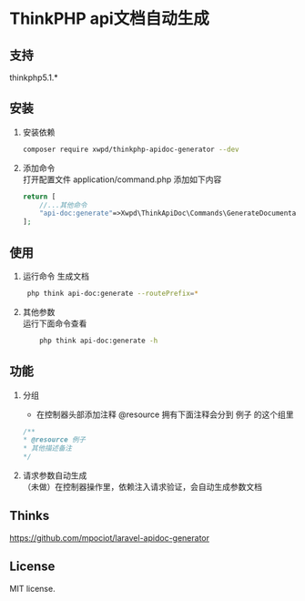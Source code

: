 # ThinkPHP api文档自动生成
## 支持  
   thinkphp5.1.*
   
## 安装
1. 安装依赖
    ```bash
    composer require xwpd/thinkphp-apidoc-generator --dev
    ```
1. 添加命令     
    打开配置文件 application/command.php 添加如下内容
    ```php
    return [
        //...其他命令
        "api-doc:generate"=>Xwpd\ThinkApiDoc\Commands\GenerateDocumentation::class
    ];
    ```
   
## 使用 
1. 运行命令 生成文档
   ```bash
    php think api-doc:generate --routePrefix=*
   ```
1.  其他参数   
    运行下面命令查看
    ```bash
        php think api-doc:generate -h
    ```
    
## 功能
1. 分组
    * 在控制器头部添加注释 @resource  拥有下面注释会分到 例子 的这个组里
    ```php
    /**
   * @resource 例子
   * 其他描述备注
    */
    ```
   
1. 请求参数自动生成   
   （未做）在控制器操作里，依赖注入请求验证，会自动生成参数文档
 
## Thinks
   https://github.com/mpociot/laravel-apidoc-generator
    
## License
   MIT license.